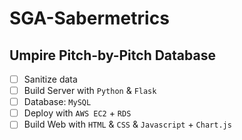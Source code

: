 # SGA-Sabermetrics

## Umpire Pitch-by-Pitch Database
- [ ] Sanitize data
- [ ] Build Server with `Python` & `Flask`
- [ ] Database: `MySQL`
- [ ] Deploy with `AWS EC2` + `RDS`
- [ ] Build Web with `HTML` & `CSS` & `Javascript` + `Chart.js`
